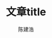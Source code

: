 ---
title: 文章title
date: 
author: 陈建浩
tags: 
- Java
- go
img: 图片的图床地址
top: 是否为推荐文章，取值为[true|false]
summary: 文章的简介i西南西
categories: 专栏
---